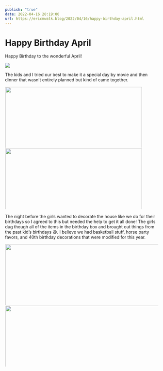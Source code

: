 ```yaml
---
publish: "true"
date: 2022-04-16 20:19:00
url: https://ericmwalk.blog/2022/04/16/happy-birthday-april.html
---
```


# Happy Birthday April
Happy Birthday to the wonderful April!

![](https://ericmwalk.blog/uploads/2022/0bb632615d.jpg)

The kids and I tried our best to make it a special day by movie and then dinner that wasn’t entirely planned but kind of came together.

<a href="https://ericmwalk.blog/uploads/2022/42c8695c24.jpg"><img src="https://micro.blog/photos/200/https://ericmwalk.blog/uploads/2022/42c8695c24.jpg" width="600" height="450" alt="" style="display: inline-block; max-height: 200px; width: auto; padding: 1px;" class="sunlit_image" /></a><a href="https://ericmwalk.blog/uploads/2022/6418eeb6a7.jpg"><img src="https://micro.blog/photos/200/https://ericmwalk.blog/uploads/2022/6418eeb6a7.jpg" width="600" height="450" alt="" style="display: inline-block; max-height: 200px; width: auto; padding: 1px;" class="sunlit_image" /></a>

The night before the girls wanted to decorate the house like we do for their birthdays so I agreed to this but needed the help to get it all done! The girls dug though all of the items in the birthday box and brought out things from the past kid’s birthdays 😆. I believe we had basketball stuff, horse party favors, and 40th birthday decorations that were modified for this year.

<a href="https://ericmwalk.blog/uploads/2022/32aadee878.jpg"><img src="https://micro.blog/photos/200/https://ericmwalk.blog/uploads/2022/32aadee878.jpg" width="600" height="600" alt="" style="display: inline-block; max-height: 200px; width: auto; padding: 1px;" class="sunlit_image" /></a><a href="https://ericmwalk.blog/uploads/2022/0c98b2c8dd.jpg"><img src="https://micro.blog/photos/200/https://ericmwalk.blog/uploads/2022/0c98b2c8dd.jpg" width="600" height="600" alt="" style="display: inline-block; max-height: 200px; width: auto; padding: 1px;" class="sunlit_image" /></a>
